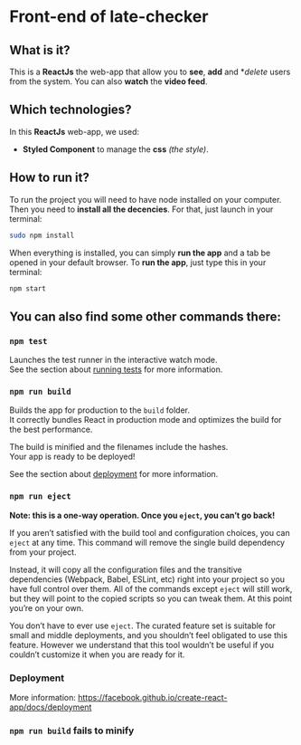 # Front-end of late-checker

## What is it?

This is a **ReactJs** the web-app that allow you to **see**, **add** and **delete* users from the system. You can also **watch** the **video feed**.

## Which technologies?

In this **ReactJs** web-app, we used:
* **Styled Component** to manage the **css** *(the style)*.


## How to run it?

To run the project you will need to have node installed on your computer.
Then you need to **install all the decencies**. For that, just launch in your terminal:

```bash
sudo npm install
```

When everything is installed, you can simply **run the app** and a tab be opened in your default browser.
To **run the app**, just type this in your terminal:

```bash
npm start
```


## You can also find some other commands there:

### `npm test`

Launches the test runner in the interactive watch mode.<br />
See the section about [running tests](https://facebook.github.io/create-react-app/docs/running-tests) for more information.

### `npm run build`

Builds the app for production to the `build` folder.<br />
It correctly bundles React in production mode and optimizes the build for the best performance.

The build is minified and the filenames include the hashes.<br />
Your app is ready to be deployed!

See the section about [deployment](https://facebook.github.io/create-react-app/docs/deployment) for more information.

### `npm run eject`

**Note: this is a one-way operation. Once you `eject`, you can’t go back!**

If you aren’t satisfied with the build tool and configuration choices, you can `eject` at any time. This command will remove the single build dependency from your project.

Instead, it will copy all the configuration files and the transitive dependencies (Webpack, Babel, ESLint, etc) right into your project so you have full control over them. All of the commands except `eject` will still work, but they will point to the copied scripts so you can tweak them. At this point you’re on your own.

You don’t have to ever use `eject`. The curated feature set is suitable for small and middle deployments, and you shouldn’t feel obligated to use this feature. However we understand that this tool wouldn’t be useful if you couldn’t customize it when you are ready for it.


### Deployment

More information: https://facebook.github.io/create-react-app/docs/deployment

### `npm run build` fails to minify
